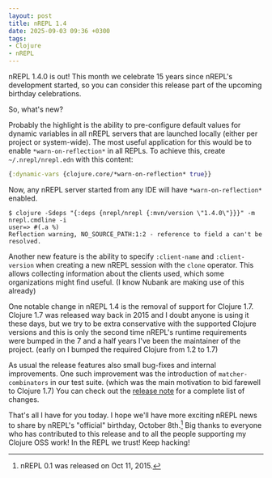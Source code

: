 ```yaml
---
layout: post
title: nREPL 1.4
date: 2025-09-03 09:36 +0300
tags:
- Clojure
- nREPL
---
```


nREPL 1.4.0 is out! This month we celebrate 15 years since nREPL's development started,
so you can consider this release part of the upcoming birthday celebrations.

So, what's new?

Probably the highlight is the ability to pre-configure default values for dynamic
variables in all nREPL servers that are launched locally (either per project or
system-wide). The most useful application for this would be to enable
`*warn-on-reflection*` in all REPLs. To achieve this, create `~/.nrepl/nrepl.edn`
with this content:

```clojure
{:dynamic-vars {clojure.core/*warn-on-reflection* true}}
```

Now, any nREPL server started from any IDE will have `*warn-on-reflection*` enabled.

    $ clojure -Sdeps "{:deps {nrepl/nrepl {:mvn/version \"1.4.0\"}}}" -m nrepl.cmdline -i
    user=> #(.a %)
    Reflection warning, NO_SOURCE_PATH:1:2 - reference to field a can't be resolved.

Another new feature is the ability to specify `:client-name` and `:client-version` when
creating a new nREPL session with the `clone` operator. This allows collecting information
about the clients used, which some organizations might find useful. (I know Nubank are
making use of this already)

One notable change in nREPL 1.4 is the removal of support for Clojure 1.7. Clojure 1.7 was released
way back in 2015 and I doubt anyone is using it these days, but we try to be extra conservative with the
supported Clojure versions and this is only the second time nREPL's runtime requirements were bumped
in the 7 and a half years I've been the maintainer of the project. (early on I bumped the required Clojure from 1.2 to 1.7)

As usual the release features also small bug-fixes and internal improvements. One such improvement was 
the introduction of `matcher-combinators` in our test suite. (which was the main motivation to bid farewell to Clojure 1.7)
You can check out the [release note](https://github.com/nrepl/nrepl/releases/tag/v1.4.0) for a complete list of changes.

That's all I have for you today. I hope we'll have more exciting nREPL news to share by nREPL's "official" birthday, October 8th.[^1]
Big thanks to everyone who has contributed to this release and to all the people supporting my Clojure OSS work!
In the REPL we trust! Keep hacking!

[^1]: nREPL 0.1 was released on Oct 11, 2015.

